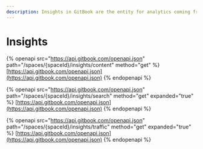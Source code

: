 ```yaml
---
description: Insights in GitBook are the entity for analytics coming from a site.
---
```


# Insights

{% openapi src="https://api.gitbook.com/openapi.json" path="/spaces/{spaceId}/insights/content" method="get" %}
[https://api.gitbook.com/openapi.json](https://api.gitbook.com/openapi.json)
{% endopenapi %}

{% openapi src="https://api.gitbook.com/openapi.json" path="/spaces/{spaceId}/insights/search" method="get" expanded="true" %}
[https://api.gitbook.com/openapi.json](https://api.gitbook.com/openapi.json)
{% endopenapi %}

{% openapi src="https://api.gitbook.com/openapi.json" path="/spaces/{spaceId}/insights/traffic" method="get" expanded="true" %}
[https://api.gitbook.com/openapi.json](https://api.gitbook.com/openapi.json)
{% endopenapi %}
